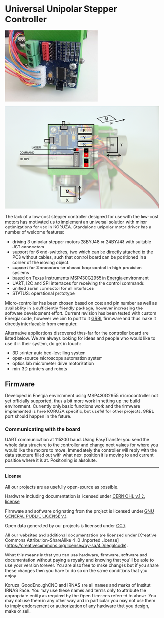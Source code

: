 # Universal Unipolar Stepper Controller

![board](https://raw.githubusercontent.com/IRNAS/UniversalUnipolarStepperController/master/StepperDriverV2.jpg)

![board](https://raw.githubusercontent.com/IRNAS/UniversalUnipolarStepperController/master/unipolar_connections_sch.png)

The lack of a low-cost stepper controller designed for use with the low-cost motors has motivated us to implement an universal solution with minor optimizations for use in KORUZA. Standalone unipolar motor driver has a number of welcome features:

 * driving 3 unipolar stepper motors 28BYJ48 or 24BYJ48 with suitable JST connectors
 * support for 6 end-switches, two which can be directly attached to the PCB without cables, such that control board can be positioned in a corner of the moving object.
 * support for 3 encoders for closed-loop control in high-precision systems
 * based on Texas Instruments MSP430G2955 in [Energia](http://energia.nu) environment
 * UART, I2C and SPI interfaces for receiving the control commands
 * unified serial connector for all interfaces
 * STATUS: operational prototype
 
Micro-controller has been chosen based on cost and pin number as well as availability in a sufficiently friendly package, however increasing the software development effort. Current revision has been tested with custom Energia code, however we aim to port to it [GRBL](https://github.com/grbl/grbl) firmware and thus make it directly interfacable from computer.

Alternative applications discovered thus-far for the controller board are listed below. We are always looking for ideas and people who would like to use it in their system, do get in touch:

 * 3D printer auto bed-levelling system
 * open-source microscope automation system
 * optics lab micrometer drive motorization
 * mini 3D printers and robots
 
## Firmware

Developed in Energia environment using MSP430G2955 microcontroller not yet officially supported, thus a bit more work in setting up the build environment. Currently only basic functions work and the firmware implemented is here KORUZA specific, but useful for other projects. GRBL port should happen in the future.

### Communicating with the board

UART communication at 115200 baud. Using EasyTransfer you send the whole data structure to the controller and change next values for where you would like the motors to move. Immediately the controller will reply with the data structure filled out with what next position it is moving to and current position where it is at. Positioning is absolute.

---

#### License

All our projects are as usefully open-source as possible.

Hardware including documentation is licensed under [CERN OHL v.1.2. license](http://www.ohwr.org/licenses/cern-ohl/v1.2)

Firmware and software originating from the project is licensed under [GNU GENERAL PUBLIC LICENSE v3](http://www.gnu.org/licenses/gpl-3.0.en.html).

Open data generated by our projects is licensed under [CC0](https://creativecommons.org/publicdomain/zero/1.0/legalcode).

All our websites and additional documentation are licensed under [Creative Commons Attribution-ShareAlike 4 .0 Unported License] (https://creativecommons.org/licenses/by-sa/4.0/legalcode).

What this means is that you can use hardware, firmware, software and documentation without paying a royalty and knowing that you'll be able to use your version forever. You are also free to make changes but if you share these changes then you have to do so on the same conditions that you enjoy.

Koruza, GoodEnoughCNC and IRNAS are all names and marks of Institut IRNAS Rače. 
You may use these names and terms only to attribute the appropriate entity as required by the Open Licences referred to above. You may not use them in any other way and in particular you may not use them to imply endorsement or authorization of any hardware that you design, make or sell.
